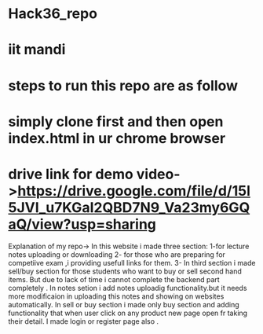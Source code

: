 # Hack36_repo
# iit mandi
# steps to run this repo are as follow
# simply clone first and then open index.html in ur chrome browser
# drive link for demo video->https://drive.google.com/file/d/15l5JVI_u7KGaI2QBD7N9_Va23my6GQaQ/view?usp=sharing

Explanation of my repo->
In this website i made three section: 1-for lecture notes uploading or downloading  2- for those who are preparing for competiive exam ,i providing usefull links for them. 3- In third section i made sell/buy section for those students who want to buy or sell second hand items.
But due to lack of time i cannot complete the backend part completely .
In notes setion i add notes uploadig functionality.but it needs more modificaion in uploading this notes and showing on websites automatically.
In sell or buy section i made only buy section and adding functionality that when user click on any product new page open fr taking their detail.
I made login or register page also .

